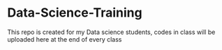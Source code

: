 # Data-Science-Training
This repo is created for my Data science students, codes in class will be uploaded here at the end of every class
